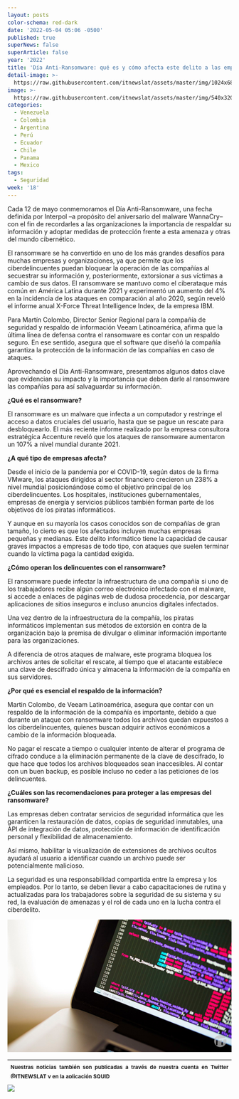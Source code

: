 ```yaml
---
layout: posts
color-schema: red-dark
date: '2022-05-04 05:06 -0500'
published: true
superNews: false
superArticle: false
year: '2022'
title: 'Día Anti-Ransomware: qué es y cómo afecta este delito a las empresas'
detail-image: >-
  https://raw.githubusercontent.com/itnewslat/assets/master/img/1024x680/dia-ramsomeware-g.jpg
image: >-
  https://raw.githubusercontent.com/itnewslat/assets/master/img/540x320/dia-ramsomeware-p.jpg
categories:
  - Venezuela
  - Colombia
  - Argentina
  - Perú
  - Ecuador
  - Chile
  - Panama
  - Mexico
tags:
  - Seguridad
week: '18'
---
```

Cada 12 de mayo conmemoramos el Día Anti-Ransomware, una fecha definida por Interpol –a propósito del aniversario del malware WannaCry– con el fin de recordarles a las organizaciones la importancia de respaldar su información y adoptar medidas de protección frente a esta amenaza y otras del mundo cibernético. 

El ransomware se ha convertido en uno de los más grandes desafíos para muchas empresas y organizaciones, ya que permite que los ciberdelincuentes puedan bloquear la operación de las compañías al secuestrar su información y, posteriormente, extorsionar a sus víctimas a cambio de sus datos. El ransomware se mantuvo como el ciberataque más común en América Latina durante 2021 y experimentó un aumento del 4% en la incidencia de los ataques en comparación al año 2020, según reveló el informe anual X-Force Threat Intelligence Index, de la empresa IBM.

Para Martín Colombo, Director Senior Regional para la compañía de seguridad y respaldo de información Veeam Latinoamérica, afirma que la última línea de defensa contra el ransomware es contar con un respaldo seguro. En ese sentido, asegura que el software que diseñó la compañía garantiza la protección de la información de las compañías en caso de ataques. 

Aprovechando el Día Anti-Ransomware, presentamos algunos datos clave que evidencian su impacto y la importancia que deben darle al ransomware las compañías para así salvaguardar su información.

**¿Qué es el ransomware?**

El ransomware es un malware que infecta a un computador y restringe el acceso a datos cruciales del usuario, hasta que se pague un rescate para desbloquearlo. El más reciente informe realizado por la empresa consultora estratégica Accenture reveló que los ataques de ransomware aumentaron un 107% a nivel mundial durante 2021.

**¿A qué tipo de empresas afecta?**

Desde el inicio de la pandemia por el COVID-19, según datos de la firma VMware, los ataques dirigidos al sector financiero crecieron un 238% a nivel mundial posicionándose como el objetivo principal de los ciberdelincuentes. Los hospitales, instituciones gubernamentales, empresas de energía y servicios públicos también forman parte de los objetivos de los piratas informáticos. 

Y aunque en su mayoría los casos conocidos son de compañías de gran tamaño, lo cierto es que los afectados incluyen muchas empresas pequeñas y medianas. Este delito informático tiene la capacidad de causar graves impactos a empresas de todo tipo, con ataques que suelen terminar cuando la víctima paga la cantidad exigida.

**¿Cómo operan los delincuentes con el ransomware?**

El ransomware puede infectar la infraestructura de una compañía si uno de los trabajadores recibe algún correo electrónico infectado con el malware, si accede a enlaces de páginas web de dudosa procedencia, por descargar aplicaciones de sitios inseguros e incluso anuncios digitales infectados.

Una vez dentro de la infraestructura de la compañía, los piratas informáticos implementan sus métodos de extorsión en contra de la organización bajo la premisa de divulgar o eliminar información importante para las organizaciones. 

A diferencia de otros ataques de malware, este programa bloquea los archivos antes de solicitar el rescate, al tiempo que el atacante establece una clave de descifrado única y almacena la información de la compañía en sus servidores. 

**¿Por qué es esencial el respaldo de la información?**

Martin Colombo, de Veeam Latinoamérica, asegura que contar con un respaldo de la información de la compañía es importante, debido a que durante un ataque con ransomware todos los archivos quedan expuestos a los ciberdelincuentes, quienes buscan adquirir activos económicos a cambio de la información bloqueada.

No pagar el rescate a tiempo o cualquier intento de alterar el programa de cifrado conduce a la eliminación permanente de la clave de descifrado, lo que hace que todos los archivos bloqueados sean inaccesibles. Al contar con un buen backup, es posible incluso no ceder a las peticiones de los delincuentes.

**¿Cuáles son las recomendaciones para proteger a las empresas del ransomware?**

Las empresas deben contratar servicios de seguridad informática que les garanticen la restauración de datos, copias de seguridad inmutables, una API de integración de datos, protección de información de identificación personal y flexibilidad de almacenamiento.

Así mismo, habilitar la visualización de extensiones de archivos ocultos ayudará al usuario a identificar cuando un archivo puede ser potencialmente malicioso.

La seguridad es una responsabilidad compartida entre la empresa y los empleados. Por lo tanto, se deben llevar a cabo capacitaciones de rutina y actualizadas para los trabajadores sobre la seguridad de su sistema y su red, la evaluación de amenazas y el rol de cada uno en la lucha contra el ciberdelito.

![](https://raw.githubusercontent.com/itnewslat/assets/master/img/540x320/dia-ramsomeware-p.jpg)

<table style="height: 42px;" width="569">
<tbody>
<tr>
<td style="text-align: justify;"><sub><strong>Nuestras noticias también son publicadas a través de nuestra cuenta en Twitter <a href="https://twitter.com/itnewslat?lang=es">@ITNEWSLAT</a> y en la aplicación <a href="https://squidapp.co/en/">SQUID</a></strong></sub></td>
</tr>
</tbody>
</table>

<img src="https://tracker.metricool.com/c3po.jpg?hash=56f88a41e39ab42c063cc51676587a04"/>